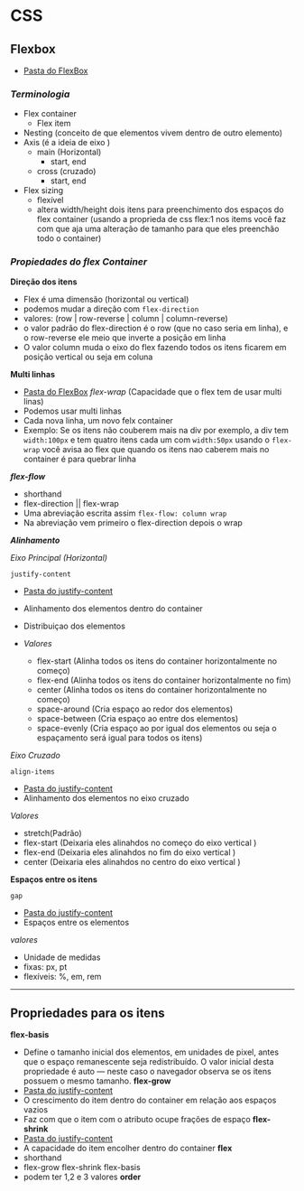 # CSS

## Flexbox

- [Pasta do FlexBox](./FlexBox)

### ***Terminologia***
- Flex container
    - Flex item
- Nesting (conceito de que elementos vivem dentro de outro elemento)
- Axis (é a ideia de eixo )
    - main (Horizontal)
        - start, end
    - cross (cruzado)
        - start, end
- Flex sizing
    - flexível
    - altera width/height dois itens para preenchimento dos espaços do flex container (usando a proprieda de css flex:1 nos items você faz com que aja uma alteração de tamanho para que eles preenchão todo o container)

### ***Propiedades do flex Container***

**Direção dos itens**
- Flex é uma dimensão (horizontal ou vertical)
- podemos mudar a direção com `flex-direction`
- valores: (row | row-reverse | column | column-reverse)
- o valor padrão do flex-direction é o row (que no caso seria em linha), e o row-reverse ele meio que inverte a posição em linha 
- O valor column muda o eixo do flex fazendo todos os itens ficarem em posição vertical ou seja em coluna 

**Multi linhas** 
- [Pasta do FlexBox](./FlexBox/flex-wrap)
*flex-wrap* (Capacidade que o flex tem de usar multi linas)
- Podemos usar multi linhas 
- Cada nova linha, um novo felx container
- Exemplo: Se os itens não couberem mais na div por exemplo, a div tem `width:100px` e tem quatro itens cada um com `width:50px` usando o `flex-wrap` você avisa ao flex que quando os itens nao caberem mais no container é para quebrar linha

***flex-flow***
- shorthand
- flex-direction || flex-wrap
- Uma abreviação escrita assim `flex-flow: column wrap`
- Na abreviação vem primeiro o flex-direction depois o wrap

***Alinhamento***

*Eixo Principal (Horizontal)*

`justify-content`
- [Pasta do justify-content ](./FlexBox/justify-content)
 - Alinhamento dos elementos dentro do container 
 - Distribuiçao dos elementos

- *Valores*
    - flex-start (Alinha todos os itens do container horizontalmente no começo)
    - flex-end (Alinha todos os itens do container horizontalmente no fim)
    - center (Alinha todos os itens do container horizontalmente no começo)
    - space-around (Cria espaço ao redor dos elementos)
    - space-between (Cria espaço ao entre dos elementos)
    - space-evenly (Cria espaço ao por igual dos elementos ou seja o espaçamento será igual para todos os itens)

*Eixo Cruzado*

`align-items`
- [Pasta do justify-content ](./FlexBox/justify-content)
- Alinhamento dos elementos no eixo cruzado

*Valores*
- stretch(Padrão)
- flex-start (Deixaria eles alinahdos no começo do eixo vertical )
- flex-end (Deixaria eles alinahdos no fim do eixo vertical )
- center (Deixaria eles alinahdos no centro do eixo vertical )


**Espaços entre os itens**

`gap`
- [Pasta do justify-content ](./FlexBox/gap)
- Espaços entre os elementos 

*valores*
- Unidade de medidas 
- fixas: px, pt
- flexíveis: %, em, rem


<hr>

## Propriedades para os itens
**flex-basis**
- Define o tamanho inicial dos elementos, em unidades de pixel, antes que o espaço remanescente seja redistribuído. O valor inicial desta propriedade é auto — neste caso o navegador observa se os itens possuem o mesmo tamanho.
**flex-grow**
- [Pasta do justify-content ](./FlexBox/flex-grow)
- O crescimento do item dentro do container em relação aos espaços vazios
- Faz com que o item com o atributo ocupe frações de espaço
**flex-shrink**
- [Pasta do justify-content ](./FlexBox/flex-shrink)
- A capacidade do item encolher dentro do container
**flex**
- shorthand
- flex-grow flex-shrink flex-basis
- podem ter 1,2 e 3 valores
**order**
